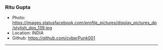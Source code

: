 ### Ritu Gupta
- Photo: https://images.statusfacebook.com/profile_pictures/display_pictures_dp/stylish_dps_139.jpg
- Location: INDIA
- Github: https://github.com/cyberPunk001
***
